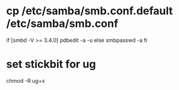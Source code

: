 # cp /etc/samba/smb.conf.default /etc/samba/smb.conf
if [smbd -V >= 3.4.0]
  pdbedit -a -u <user>
else
  smbpasswd -a <user>
fi

# set stickbit for ug
chmod -R ug+s <folder>
